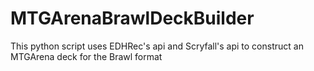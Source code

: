 # MTGArenaBrawlDeckBuilder
This python script uses EDHRec's api and Scryfall's api to construct an MTGArena deck for the Brawl format
